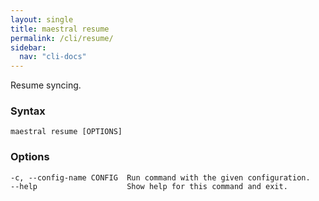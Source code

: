 ```yaml
---
layout: single
title: maestral resume
permalink: /cli/resume/
sidebar:
  nav: "cli-docs"
---
```


Resume syncing.

### Syntax

```
maestral resume [OPTIONS]
```

### Options

```
-c, --config-name CONFIG  Run command with the given configuration.
--help                    Show help for this command and exit.
```
